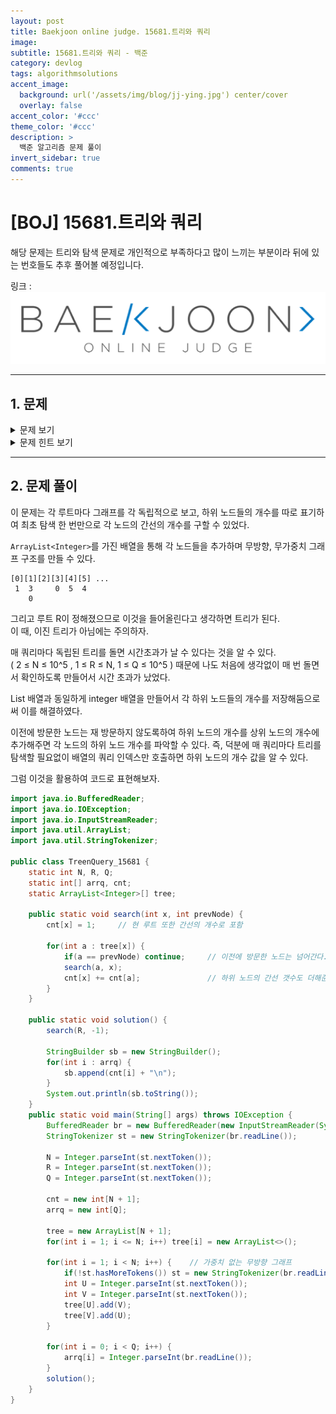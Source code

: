 ```yaml
---
layout: post
title: Baekjoon online judge. 15681.트리와 쿼리
image: 
subtitle: 15681.트리와 쿼리 - 백준
category: devlog
tags: algorithmsolutions
accent_image: 
  background: url('/assets/img/blog/jj-ying.jpg') center/cover
  overlay: false
accent_color: '#ccc'
theme_color: '#ccc'
description: >
  백준 알고리즘 문제 풀이
invert_sidebar: true
comments: true
---
```


# [BOJ] 15681.트리와 쿼리
해당 문제는 트리와 탐색 문제로 개인적으로 부족하다고 많이 느끼는 부분이라 뒤에 있는 번호들도 추후 풀어볼 예정입니다.

링크 :
[![image](/assets/img/algo_img/baekjoon_logo.png)](https://www.acmicpc.net/problem/15681)

---
## 1. 문제
<details>
<summary>문제 보기</summary>
<div markdown="1">

|시간 제한|메모리 제한|
|------|---|
|1 초|128 MB|

간선에 가중치와 방향성이 없는 임의의 루트 있는 트리가 주어졌을 때, 아래의 쿼리에 답해보도록 하자.

 - 정점 U를 루트로 하는 서브트리에 속한 정점의 수를 출력한다.

만약 이 문제를 해결하는 데에 어려움이 있다면, 하단의 힌트에 첨부한 문서를 참고하자.


### 입력(Input)

트리의 정점의 수 N과 루트의 번호 R, 쿼리의 수 Q가 주어진다. (2 ≤ N ≤ 105, 1 ≤ R ≤ N, 1 ≤ Q ≤ 105)

이어 N-1줄에 걸쳐, U V의 형태로 트리에 속한 간선의 정보가 주어진다. (1 ≤ U, V ≤ N, U ≠ V)

이는 U와 V를 양 끝점으로 하는 간선이 트리에 속함을 의미한다.

이어 Q줄에 걸쳐, 문제에 설명한 U가 하나씩 주어진다. (1 ≤ U ≤ N)

입력으로 주어지는 트리는 항상 올바른 트리임이 보장된다.


### 출력(Output)

Q줄에 걸쳐 각 쿼리의 답을 정수 하나로 출력한다.

</div>
</details>

<details>
<summary>문제 힌트 보기</summary>
<div markdown="1">

![image](https://onlinejudgeimages.s3-ap-northeast-1.amazonaws.com/problem/15681/1.png)

그래프란, 정점들과 정점 둘을 잇는 간선들로 이루어진 집합을 의미한다.

위는 9개의 정점(원 모양)과, 10개의 간선(실선) 들로 이루어진 그래프이다. 각 원의 내부에 쓰여 있는 숫자는 편의상 정점에 매긴 번호를 의미한다.

붉은 간선은 차후 설명의 편의상 색칠해 둔 것으로, 우선은 다른 검은 간선과 동일한 것으로 간주하도록 하자.

간선은 항상 두 정점을 잇게 된다. 이제부터의 설명에서는, 각 정점을 번호로(1번 정점, 2번 정점.. ), 간선을 양 끝점의 정점의 번호로(1-3, 3-2… ) 표기하도록 하자.

그래프의 간선에는 가중치가 있을 수도 있다. 만일 특별한 언급이 없다면 모든 간선의 가중치가 1인 그래프로 간주할 수 있으며, 가중치가 존재한다면, 예를 들어 1-3 간선의 가중치가 3이라면, 1번 정점에서 3번 정점으로 가기 위해선 길이 3인 간선을 지나야 한다고 표현한다. 위의 그래프는 모든 간선의 길이가 1인 예시라고 보면 된다.

그래프의 간선에는 방향성이 있을 수도 있다. 예를 들어, 1번과 3번 정점 사이에 놓인 1-3 간선의 경우, 1->3 또는 3->1의 방향성을 가지는 것이 가능하다. 방향성 간선을 갖고 있는 그래프를 ‘유향 그래프’, 위의 그림처럼 방향성이 없는 간선만으로 이루어진 그래프를 ‘무향 그래프’ 라 한다. 간선의 방향성은 그래프에서 탐색을 진행할 때 결과를 달리할 수 있다. 예를 들어, 현재 위의 그래프에서 1번 정점에서 4번 정점까지 가면서, 간선을 최소한 거치는 경로는 1->3->4로, 총 2개의 간선을 거친다. 우리는 이것을 ‘1번 정점과 4번 정점의 최단 경로는 2다’ 라고 표현한다. 하지만 만약 3번 정점과 4번 정점 사이의 간선이 4->3의 방향성을 가진다면, 1번 정점에서 4번 정점으로 가는 최단 경로는 1->3->6->5->4 로, 총 4개의 간선을 지나야 한다. 즉, 최단 경로가 4가 된다.

그래프에서는 ‘사이클’ 을 정의할 수 있다. 무향 그래프에서의 사이클이란, 어떤 정점에서 출발해 시작점을 제외한 어떤 정점도, 어떤 간선도 두 번 이상 방문하지 않고 시작점으로 돌아올 수 있는 경로를 의미한다. 예를 들어, 위의 그림에서는 3-6-5-4-3 사이클과, 6-7-9 사이클이 존재한다. 1-3-1은 1-3 간선을 두 번 지났으므로 사이클이 될 수 없으며, 1-3-6-5-4-3은 시작점으로 돌아오지 않는 경로이므로 사이클이 아니다.

만일 그래프에 단 하나의 사이클도 없다면, 해당 그래프는 ‘트리’ 라고 부른다. 이는 그래프가 마치 하나의 정점에서 출발해 피어난 나무 모양과도 같음에 붙여진 이름으로, 예를 들어 위의 그림에서 빨간 간선 두 개를 제거한다면 위의 그래프는 트리가 된다. 예를 들어, 상단에 주어진 그래프에서 빨간 간선 두 개를 제거한 뒤 만들어진 트리의 모습은 아래와 같다.

![image](https://onlinejudgeimages.s3-ap-northeast-1.amazonaws.com/problem/15681/2.png)

일반적으로 그래프에서는 정점의 위치나 간선의 모양 등에 대한 조건은 전혀 고려하지 않으며, 오직 연결성만을 고려하므로, 간선의 집합이 변하지 않는다는 가정 하에 그래프를 얼마든지 다시 그릴 수가 있다. 위의 트리에서 5번 정점을 잡고 위로 들어올리는 예시를 생각해 보자. 아래쪽에 중력이 작용한다고 생각하고 5번 정점을 위쪽으로 들어올리게 되면 트리의 모양은 아래와 같이 변할 것이다.

![image](https://onlinejudgeimages.s3-ap-northeast-1.amazonaws.com/problem/15681/3.png)

간선의 집합에 변함이 없는 한, 그래프는 얼마든지 원하는 대로 다시 그릴 수가 있다. 예를 들어, 위의 트리를 거울에 비추어 좌우를 바꿀 경우에도 동일한 트리가 된다.

트리에는 루트(root)가 있을 수도 없을 수도 있지만, 편의를 위해서라면 아무 정점이나 루트로 선택할 수 있다. 5번 정점을 루트로 하였다고 생각한 뒤 위의 트리를 다시 보도록 하자.

트리는 항상 루트를 기준으로 다시 그릴 수 있기 때문에, 루트가 고정되지 않는 한 어떤 정점이 ‘위에’ 있는지 판정할 수는 없다. 하지만 루트가 고정된다면, 우리는 정점 간에 ‘부모’ 와 ‘자식’ 의 관계를 정의할 수가 있다. 예를 들어, 위의 트리에서는 4번 정점의 부모는 5번 정점이며, 3번 정점은 4번 정점의 자식이 된다. 5번 정점의 부모는 없으며, 4, 6번 정점을 두 자식으로 갖게 될 것이다.

트리에는 몇 가지 중요한 성질이 있는데, 그 중 두 가지만 추려보자면 아래와 같다.

 - 임의의 두 정점 U와 V에 대해, U에서 V로 가는 최단경로는 유일하다.
 - 아무 정점이나 잡고 부모와의 연결을 끊었을 때, 해당 정점과 그 자식들, 그 자식들의 자식들… 로 이루어진 부분그래프는 트리가 된다.

둘 모두 직관적이며 자명한 사실이므로 증명은 생략한다. 두 번째 성질에서, 끊어진 부분그래프로 만들어진 트리를 ‘서브트리’ 라고 부른다.

만약 트리에 대한 문제 하나가 출제되었다고 가정해보자. 입력이 위처럼 루트와 그 자식들로 이루어진다면 좋지만, 루트가 없는 일반 트리의 형태(두 번째 그림)의 형태로 입력이 주어질 수도 있다. 예를 들어, 정점의 개수와 간선의 목록만이 주어진다면, 어떻게 트리를 구성할 수 있을까?

예를 들어, 위의 트리에 대해 정점의 개수와 간선의 목록이 아래와 같이 입력된다고 하자.

```
9
1 3
4 3
5 4
5 6
6 7
2 3
9 6
6 8
```

첫 줄의 9는 정점의 개수이며, 나머지 8쌍의 두 정수는 간선의 양 끝점 번호를 의미한다. 트리에서의 간선의 개수는 항상 정점의 수 - 1이라는 것은 익히 알려진 사실이며, 증명 또한 어렵지 않으므로 설명을 생략한다.

위와 같은 데이터를 트리로 구성하기 위해서는, 우선 루트 하나를 임의로 정의하는 것이 편하다. 5번 정점을 루트로 정해보도록 하자.

트리에는 부모와 자식 관계가 있으므로, 각 정점별로 부모가 누구인지, 자식들의 목록은 어떻게 되는지를 저장해 두면 요긴하게 쓰일 것이다. 이를 아래와 같이 구현할 수 있다.

```python
def makeTree(currentNode, parent) :
    for(Node in connect[currentNode]) :
        if Node != parent:
            add Node to currentNode’s child
            set Node’s parent to currentNode
            makeTree(Node, currentNode)
```
currentNode는 현재 탐색 중인 정점이며, parent는 해당 정점의 부모 정점이다.

트리에서는 (눈치챘을 수도 있지만) 어떤 정점의 부모는 하나이거나 없다. 따라서, 어떤 정점에 대해 연결된 모든 정점은 최대 한 개의 정점을 제외하면 모두 해당 정점의 자식들이 될 것이다. 이에 따라, 부모 정점의 정보를 가져가면서, 부모 정점이 아니면서 자신과 연결되어 있는 모든 정점을 자신의 자식으로, 자신의 자식이 될 정점들의 부모 정점을 자신으로 연결한 뒤 재귀적으로 자식 정점들에게 트리 구성을 요청하는 형태의 함수이다.

위와 같이 정의한 뒤엔, 메인 함수에서 한 차례 makeTree(5, -1) 을 호출할 경우 5번 정점을 루트로 하는 트리를 구성할 수 있다. -1은 부모가 없음을 의미한다.

그렇다면, 일반적인 형태의 트리에서 루트가 주어진 뒤 여러 질의가 주어지는 상황을 생각해 보자. 예를 들어, 5번 정점을 루트로 하는 트리에 대해, ‘정점 U를 루트로 하는 서브트리의 정점의 수는 얼마인가?’ 라는 질의가 다수 주어진다고 해 보자. U를 루트로 하는 서브트리란, 위에도 언급하였지만 정점 U와 그 부모의 연결을 끊고 정점 U를 기준으로 그 자식들, 자식들의 자식들… 로 만든 트리를 말한다. 예를 들어, 5번 정점이 루트일 때 4번 정점을 루트로 하는 서브트리에서의 정점의 수는 4개이며, 8번 정점을 루트로 하는 서브트리에서의 정점의 수는 1개가 된다.

물론 직접 연결을 끊은 뒤 다시 정점의 수를 세는 방법도 가능하겠지만, 트리의 정점 수가 많고, 질의 또한 많다면 프로그램이 제한시간 내에 수행될 수 없을 확률이 높다. 아마 미리 모든 정점을 각각 루트로 하는 서브트리에서의 정점의 수를 빠르게 구해 둘 방법이 있다면 좋을 것이다.

이를 구현하기 위해, 트리를 구성하던 코드의 동작 과정을 살펴보도록 하자. 루트에서 출발하여, 자식 정점들에 대해 한 번씩 트리 구성을 요청하게 된다. 여기에서 알 수 있는 사실은, 자식 정점들에 대한 makeTree가 호출된 뒤엔, 해당 자식 정점을 서브트리로 하는 트리가 구성이 완료된다는 것이다. 이와 같은 원리로 모든 정점에 대해 해당 정점을 루트로 하는 서브트리에 속한 정점의 수를 계산하는 함수를 만들어보도록 하자.

```python
def countSubtreeNodes(currentNode) :
    size[currentNode] = 1 // 자신도 자신을 루트로 하는 서브트리에 포함되므로 0이 아닌 1에서 시작한다.
    for Node in currentNode’s child:
        countSubtreeNode(Node)
        size[currentNode] += size[Node]
```

자식 정점들에 대해 모두 서브트리에 속한 정점의 수를 계산하게 만든 뒤 각각의 정점 수를 더해 자신을 루트로 하는 서브트리에 속한 정점의 수를 만들게 된다. 이제 메인 함수 내에서 makeTree(5, -1)과 countSubtreeNodes(5) 를 차례대로 한 번씩 호출할 경우, 5번을 루트로 하는 트리에서 모든 정점에 대해 각 정점을 루트로 하는 서브트리에 속한 정점의 수를 계산해둘 수가 있다. 이를 이용하면, 모든 질의 U에 대해 size[U] 를 출력하기만 하면 되므로, 정점이 10만 개, 질의가 10만 개인 데이터에서도 충분히 빠른 시간 내에 모든 질의를 처리할 수가 있게 될 것이다.

</div>
</details>

---

## 2. 문제 풀이
이 문제는 각 루트마다 그래프를 각 독립적으로 보고, 하위 노드들의 개수를 따로 표기하여 최초 탐색 한 번만으로 각 노드의 간선의 개수를 구할 수 있었다.

`ArrayList<Integer>`를 가진 배열을 통해 각 노드들을 추가하며 무방향, 무가중치 그래프 구조를 만들 수 있다.

```
[0][1][2][3][4][5] ...
 1  3     0  5  4
    0
```

그리고 루트 R이 정해졌으므로 이것을 들어올린다고 생각하면 트리가 된다.   
이 때, 이진 트리가 아님에는 주의하자.

매 쿼리마다 독립된 트리를 돌면 시간초과가 날 수 있다는 것을 알 수 있다.   
( 2 ≤ N ≤ 10^5 , 1 ≤ R ≤ N, 1 ≤ Q ≤ 10^5 )
때문에 나도 처음에 생각없이 매 번 돌면서 확인하도록 만들어서 시간 초과가 났었다.

List 배열과 동일하게 integer 배열을 만들어서 각 하위 노드들의 개수를 저장해둠으로써 이를 해결하였다.   

이전에 방문한 노드는 재 방문하지 않도록하여 하위 노드의 개수를 상위 노드의 개수에 추가해주면 각 노드의 하위 노드 개수를 파악할 수 있다. 즉, 덕분에 매 쿼리마다 트리를 탐색할 필요없이 배열의 쿼리 인덱스만 호출하면 하위 노드의 개수 값을 알 수 있다.

그럼 이것을 활용하여 코드로 표현해보자.

```java
import java.io.BufferedReader;
import java.io.IOException;
import java.io.InputStreamReader;
import java.util.ArrayList;
import java.util.StringTokenizer;

public class TreenQuery_15681 {
    static int N, R, Q;
    static int[] arrq, cnt;
    static ArrayList<Integer>[] tree;

    public static void search(int x, int prevNode) {
        cnt[x] = 1;     // 현 루트 또한 간선의 개수로 포함

        for(int a : tree[x]) {
            if(a == prevNode) continue;     // 이전에 방문한 노드는 넘어간다.
            search(a, x);
            cnt[x] += cnt[a];               // 하위 노드의 간선 갯수도 더해준다.
        }
    }

    public static void solution() {
        search(R, -1);

        StringBuilder sb = new StringBuilder();
        for(int i : arrq) {
            sb.append(cnt[i] + "\n");
        }
        System.out.println(sb.toString());
    }
    public static void main(String[] args) throws IOException {
        BufferedReader br = new BufferedReader(new InputStreamReader(System.in));
        StringTokenizer st = new StringTokenizer(br.readLine());

        N = Integer.parseInt(st.nextToken());
        R = Integer.parseInt(st.nextToken());
        Q = Integer.parseInt(st.nextToken());
        
        cnt = new int[N + 1];
        arrq = new int[Q];

        tree = new ArrayList[N + 1];
        for(int i = 1; i <= N; i++) tree[i] = new ArrayList<>();

        for(int i = 1; i < N; i++) {    // 가중치 없는 무방향 그래프
            if(!st.hasMoreTokens()) st = new StringTokenizer(br.readLine());
            int U = Integer.parseInt(st.nextToken());
            int V = Integer.parseInt(st.nextToken());
            tree[U].add(V);
            tree[V].add(U);
        }

        for(int i = 0; i < Q; i++) {
            arrq[i] = Integer.parseInt(br.readLine());
        }
        solution();
    }
}
```
